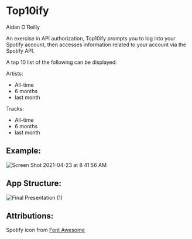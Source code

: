# Top10ify

Aidan O'Reilly

An exercise in API authorization, Top10ify prompts you to log into your Spotify account, then accesses information related to your account via the Spotify API. 

A top 10 list of the following can be displayed:

Artists:
- All-time
- 6 months
- last month

Tracks:
- All-time
- 6 months
- last month

## Example:

![Screen Shot 2021-04-23 at 8 41 56 AM](https://user-images.githubusercontent.com/77300405/115888833-9b7ca000-a410-11eb-86ec-cd59ba03e65d.png)

## App Structure:

![Final Presentation (1)](https://user-images.githubusercontent.com/77300405/116904545-1147ef00-abfb-11eb-85dd-beeea76476b3.png)



## Attributions:

Spotify icon from [Font Awesome](https://fontawesome.com/license/free)
